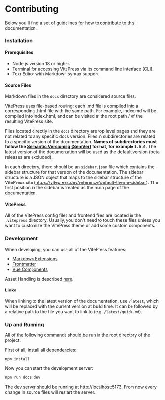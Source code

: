 # Contributing
Below you'll find a set of guidelines for how to contribute to this documentation.

### Installation
#### Prerequisites
- Node.js version 18 or higher.
- Terminal for accessing VitePress via its command line interface (CLI).
- Text Editor with Markdown syntax support.

#### Source Files
Markdown files in the `docs` directory are considered source files.

VitePress uses file-based routing: each .md file is compiled into a corresponding .html file with the same path.
For example, index.md will be compiled into index.html, and can be visited at the root path / of the resulting VitePress site.

Files located directly in the `docs` directory are top level pages and they are not related to any specific docs version.
Files in subdirectories are related to a specific version of the documentation.
**Names of subdirectories must follow the [Semantic Versioning (SemVer)](https://semver.org/) format, for example `1.0.0`.**
The latest version of the documentation will be used as the default version (beta releases are excluded).

In each directory, there should be an `sidebar.json` file which contains the sidebar structure for that version of the documentation.
The sidebar structure is a JSON object that maps to the sidebar structure of the VitePress site (https://vitepress.dev/reference/default-theme-sidebar).
The first position in the sidebar is treated as the main page of the documentation.

#### VitePress
All of the VitePress config files and frontend files are located in the `.vitepress` directory.
Usually, you don't need to touch these files unless you want to customize the VitePress theme or add some custom components.

### Development
When developing, you can use all of the VitePress features:
- [Markdown Extensions](https://vitepress.dev/guide/markdown)
- [Frontmatter](https://vitepress.dev/guide/frontmatter)
- [Vue Components](https://vitepress.dev/guide/using-vue)

Asset Handling is described [here](https://vitepress.dev/guide/asset-handling).

#### Links
When linking to the latest version of the documentation, use `/latest`, which will be replaced with the current version at build time. It can be followed by a relative path to the file you want to link to (e.g. `/latest/guide.md`).


### Up and Running
All of the following commands should be run in the root directory of the project.

First of all, install all dependencies:
```bash
npm install
```
Now you can start the development server:
```bash
npm run docs:dev
```
The dev server should be running at http://localhost:5173. From now every change in source files will restart the server.
